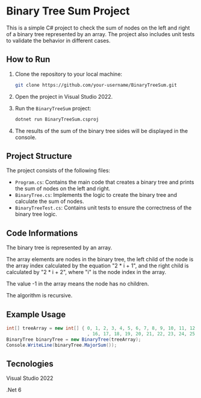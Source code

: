 # Binary Tree Sum Project

This is a simple C# project to check the sum of nodes on the left and right of a binary tree represented by an array. The project also includes unit tests to validate the behavior in different cases.

## How to Run

1. Clone the repository to your local machine:

    ```bash
    git clone https://github.com/your-username/BinaryTreeSum.git
    ```

2. Open the project in Visual Studio 2022.

3. Run the `BinaryTreeSum` project:

    ```bash
    dotnet run BinaryTreeSum.csproj
    ```

4. The results of the sum of the binary tree sides will be displayed in the console.

## Project Structure

The project consists of the following files:

- `Program.cs`: Contains the main code that creates a binary tree and prints the sum of nodes on the left and right.
- `BinaryTree.cs`: Implements the logic to create the binary tree and calculate the sum of nodes.
- `BinaryTreeTest.cs`: Contains unit tests to ensure the correctness of the binary tree logic.

## Code Informations

The binary tree is represented by an array.

The array elements are nodes in the binary tree, the left child of the node is the array index calculated by the equation "2 * i + 1", and the right child is calculated by "2 * i + 2", where "i" is the node index in the array.

The value -1 in the array means the node has no children.

The algorithm is recursive.

## Example Usage

```csharp
int[] treeArray = new int[] { 0, 1, 2, 3, 4, 5, 6, 7, 8, 9, 10, 11, 12, 13, 14, 15
                              , 16, 17, 18, 19, 20, 21, 22, 23, 24, 25, 26, 27, 28, 29, 30 };
BinaryTree binaryTree = new BinaryTree(treeArray);
Console.WriteLine(binaryTree.MajorSum());
```

## Tecnologies

Visual Studio 2022

.Net 6

